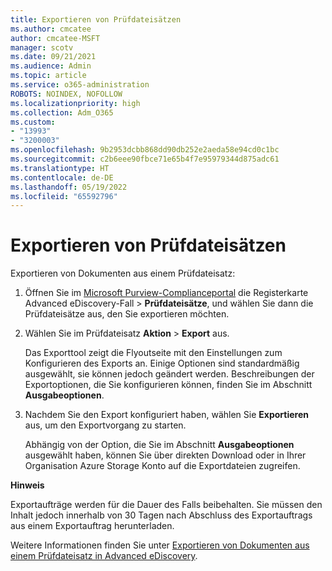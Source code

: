 ```yaml
---
title: Exportieren von Prüfdateisätzen
ms.author: cmcatee
author: cmcatee-MSFT
manager: scotv
ms.date: 09/21/2021
ms.audience: Admin
ms.topic: article
ms.service: o365-administration
ROBOTS: NOINDEX, NOFOLLOW
ms.localizationpriority: high
ms.collection: Adm_O365
ms.custom:
- "13993"
- "3200003"
ms.openlocfilehash: 9b2953dcbb868dd90db252e2aeda58e94cd0c1bc
ms.sourcegitcommit: c2b6eee90fbce71e65b4f7e95979344d875adc61
ms.translationtype: HT
ms.contentlocale: de-DE
ms.lasthandoff: 05/19/2022
ms.locfileid: "65592796"
---
```

# <a name="export-review-sets"></a>Exportieren von Prüfdateisätzen

Exportieren von Dokumenten aus einem Prüfdateisatz:

1. Öffnen Sie im [Microsoft Purview-Complianceportal](https://compliance.microsoft.com/) die Registerkarte Advanced eDiscovery-Fall > **Prüfdateisätze**, und wählen Sie dann die Prüfdateisätze aus, den Sie exportieren möchten.

1. Wählen Sie im Prüfdateisatz **Aktion** > **Export** aus.

    Das Exporttool zeigt die Flyoutseite mit den Einstellungen zum Konfigurieren des Exports an. Einige Optionen sind standardmäßig ausgewählt, sie können jedoch geändert werden. Beschreibungen der Exportoptionen, die Sie konfigurieren können, finden Sie im Abschnitt **Ausgabeoptionen**.

1. Nachdem Sie den Export konfiguriert haben, wählen Sie **Exportieren** aus, um den Exportvorgang zu starten. 

    Abhängig von der Option, die Sie im Abschnitt **Ausgabeoptionen** ausgewählt haben, können Sie über direkten Download oder in Ihrer Organisation Azure Storage Konto auf die Exportdateien zugreifen.

**Hinweis**

Exportaufträge werden für die Dauer des Falls beibehalten. Sie müssen den Inhalt jedoch innerhalb von 30 Tagen nach Abschluss des Exportauftrags aus einem Exportauftrag herunterladen.

Weitere Informationen finden Sie unter [Exportieren von Dokumenten aus einem Prüfdateisatz in Advanced eDiscovery](https://docs.microsoft.com/microsoft-365/compliance/export-documents-from-review-set).
